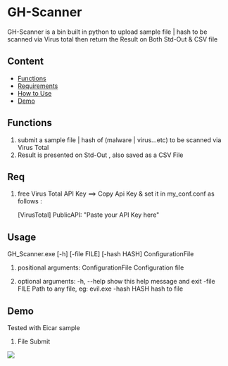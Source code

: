 # GH-Scanner
GH-Scanner is a bin built in python to upload sample file | hash to be scanned via Virus total then return the Result on Both Std-Out &amp; CSV file

## Content 
* [Functions](#Functions) 
* [Requirements](#Req)  
* [How to Use](#Usage)  
* [Demo](#Demo)  
  
## Functions  
1) submit a sample file | hash of  (malware | virus...etc) to be scanned via Virus Total   
2) Result is presented on Std-Out , also saved as a CSV File
  
## Req  
1) free Virus Total API Key   ==> Copy Api Key & set it in my_conf.conf as follows :

    [VirusTotal]
    PublicAPI: "Paste your API Key here"
  
## Usage  
GH_Scanner.exe [-h] [-file FILE] [-hash HASH] ConfigurationFile

1) positional arguments:
  ConfigurationFile  Configuration file
  
2) optional arguments:
  -h, --help         show this help message and exit
  -file FILE         Path to any file, eg: evil.exe
  -hash HASH         hash to file

## Demo 
Tested with Eicar sample
1) File Submit 


![](https://media.giphy.com/media/p5oGiaN01znIdmGUeV/giphy.gif)

